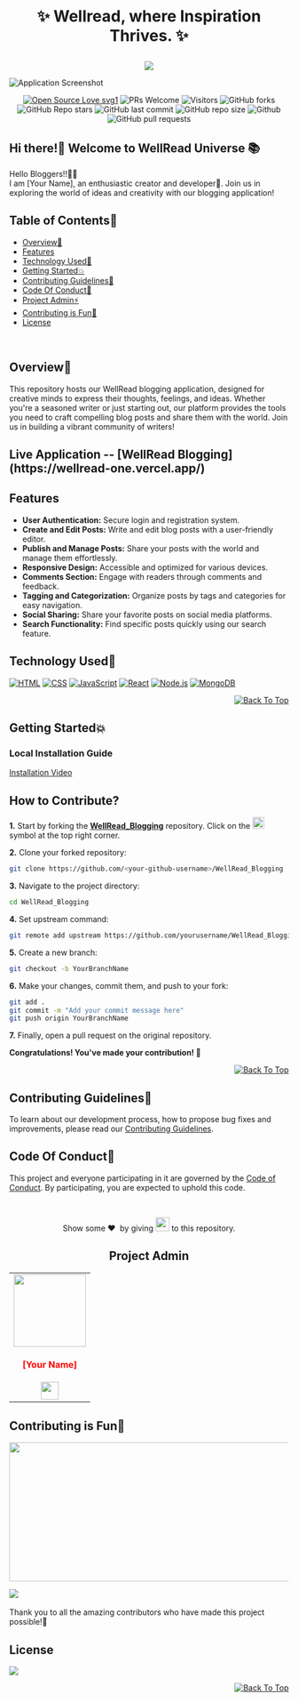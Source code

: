 # <p align="center">✨ Wellread, where Inspiration Thrives. ✨</p>

<p align="center">
   
<center>
<img  src="https://readme-typing-svg.herokuapp.com?color=45ffaa&size=40&width=900&height=80&lines=Welcome-to-WellRead!"/>
</center>
   
![Application Screenshot](screenshots/screenshot.png)

 <div align="center">
 <p>

[![Open Source Love svg1](https://badges.frapsoft.com/os/v1/open-source.svg?v=103)](https://github.com/ellerbrock/open-source-badges/)
![PRs Welcome](https://img.shields.io/badge/PRs-welcome-brightgreen.svg?style=flat)
![Visitors](https://api.visitorbadge.io/api/visitors?path=yourusername/WellRead_Blogging&countColor=%23263759&style=flat)
![GitHub forks](https://img.shields.io/github/forks/yourusername/WellRead_Blogging)
![GitHub Repo stars](https://img.shields.io/github/stars/yourusername/WellRead_Blogging)
![GitHub last commit](https://img.shields.io/github/last-commit/yourusername/WellRead_Blogging)
![GitHub repo size](https://img.shields.io/github/repo-size/yourusername/WellRead_Blogging)
![Github](https://img.shields.io/github/license/yourusername/WellRead_Blogging)
![GitHub pull requests](https://img.shields.io/github/issues-pr/yourusername/WellRead_Blogging)

 </p>
 </div>

 <h2>Hi there!👋 Welcome to WellRead Universe 📚</h2>

<p>Hello Bloggers!!👩‍💻<br> I am [Your Name], an enthusiastic creator and developer🚀. Join us in exploring the world of ideas and creativity with our blogging application!</p>

<div id="top"></div>

<h2>Table of Contents🧾</h2>

- [Overview📌](#overview)
- [Features](#features)
- [Technology Used🚀](#technology-used)
- [Getting Started💥](#getting-started)
- [Contributing Guidelines📑](#contributing-guidelines)
- [Code Of Conduct📑](#code-of-conduct)
- [Project Admin⚡](#project-admin)
- [Contributing is Fun🧡](#contributing-is-fun)
- [License](#license)
<br>

<h2>Overview📌</h2>
<p>This repository hosts our WellRead blogging application, designed for creative minds to express their thoughts, feelings, and ideas. Whether you're a seasoned writer or just starting out, our platform provides the tools you need to craft compelling blog posts and share them with the world. Join us in building a vibrant community of writers!</p>

<h2>Live Application -- [WellRead Blogging](https://wellread-one.vercel.app/)</h2>

<h2>Features</h2>

- **User Authentication:** Secure login and registration system.
- **Create and Edit Posts:** Write and edit blog posts with a user-friendly editor.
- **Publish and Manage Posts:** Share your posts with the world and manage them effortlessly.
- **Responsive Design:** Accessible and optimized for various devices.
- **Comments Section:** Engage with readers through comments and feedback.
- **Tagging and Categorization:** Organize posts by tags and categories for easy navigation.
- **Social Sharing:** Share your favorite posts on social media platforms.
- **Search Functionality:** Find specific posts quickly using our search feature.

<h2>Technology Used🚀</h2>

<p>
  <a href="https://developer.mozilla.org/en-US/docs/Web/HTML"> <img src="https://img.icons8.com/color/70/000000/html-5--v1.png" alt="HTML" /></a>
  <a href="https://developer.mozilla.org/en-US/docs/Web/CSS"> <img src="https://img.icons8.com/color/70/000000/css3.png" alt="CSS" /></a>
   <a href="https://developer.mozilla.org/en-US/docs/Web/JavaScript"> <img src="https://img.icons8.com/?size=70&id=PXTY4q2Sq2lG&format=png&color=000000" alt="JavaScript" /></a>
   <a href="https://reactjs.org/"> <img src="https://img.icons8.com/color/70/000000/react-native.png" alt="React" /></a>
   <a href="https://nodejs.org/en/"> <img src="https://img.icons8.com/color/70/000000/nodejs.png" alt="Node.js" /></a>
   <a href="https://www.mongodb.com/"> <img src="https://img.icons8.com/color/70/000000/mongodb.png" alt="MongoDB" /></a>
</p>
<p align="right"><a href="#top"><img src="https://img.shields.io/badge/Back%20To%20Top-Blue?style=plastic" alt="Back To Top"></a></p>

<h2>Getting Started💥</h2>

<h3>Local Installation Guide</h3>

[Installation Video](https://your-installation-video-link.com)

## How to Contribute?

**1.** Start by forking the [**WellRead_Blogging**](https://github.com/yourusername/WellRead_Blogging) repository. Click on the <a href="https://github.com/yourusername/WellRead_Blogging/fork"><img src="https://i.imgur.com/G4z1kEe.png" height="21" width="21"></a> symbol at the top right corner.

**2.** Clone your forked repository:

```bash
git clone https://github.com/<your-github-username>/WellRead_Blogging
```

**3.** Navigate to the project directory:

```bash
cd WellRead_Blogging
```

**4.** Set upstream command:

```bash
git remote add upstream https://github.com/yourusername/WellRead_Blogging
```

**5.** Create a new branch:

```bash
git checkout -b YourBranchName
```

**6.** Make your changes, commit them, and push to your fork:

```bash
git add .
git commit -m "Add your commit message here"
git push origin YourBranchName
```

**7.** Finally, open a pull request on the original repository.

 **Congratulations! You've made your contribution! 🎉**
<p align="right"><a href="#top"><img src="https://img.shields.io/badge/Back%20To%20Top-Blue?style=plastic" alt="Back To Top"></a></p>

<h2>Contributing Guidelines📑</h2>

To learn about our development process, how to propose bug fixes and improvements, please read our [Contributing Guidelines](https://github.com/yourusername/WellRead_Blogging/blob/main/CONTRIBUTING.md).

<h2>Code Of Conduct📑</h2>

This project and everyone participating in it are governed by the [Code of Conduct](https://github.com/yourusername/WellRead_Blogging/blob/main/CODE_OF_CONDUCT.md). By participating, you are expected to uphold this code.

</br>
<p align = "center">
Show some ❤️&nbsp; by giving <img src="https://imgur.com/o7ncZFp.jpg" height=25px width=25px> to this repository.
</p>

<div align="center">

## Project Admin

<table>
<tr>
<td align="center"><a href="https://github.com/yourusername"><img src="https://avatars.githubusercontent.com/u/yourusername" width=130px height=130px /></a></br> <h4 style="color:red;">[Your Name]</h4>
 <a href="https://www.linkedin.com/in/your-linkedin-profile/"><img src="https://img.icons8.com/fluency/2x/linkedin.png" width="32px" height="32px"></a>
   </td>

</tr>
</table>
  
</div>

## Contributing is Fun🧡

<p align ="center">
  <img src="https://github.com/yourusername/WellRead_Blogging/assets/contributing.gif" width="700" height= "250" />
</p>

<a href="https://github.com/yourusername/WellRead_Blogging/graphs/contributors">
  <img align="center" src="https://contrib.rocks/image?max=100&repo=yourusername/WellRead_Blogging" />
</a> 
<br><br>
Thank you to all the amazing contributors who have made this project possible!💖

## License 
<img src = "https://img.shields.io/badge/License-MIT-blue.svg?style=for-the-badge">

<p align="right"><a href="#top"><img src="https://img.shields.io/badge/Back%20To%20Top-Blue?style=plastic" alt="Back To Top"></a></p>
